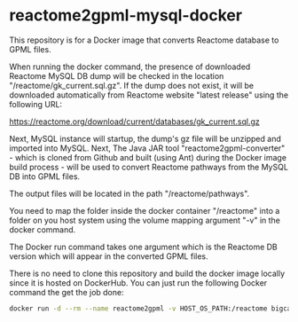 # reactome2gpml-mysql-docker



This repository is for a Docker image that converts Reactome database to GPML files. 

When running the docker command, the presence of downloaded Reactome MySQL DB dump will be checked in the location "/reactome/gk_current.sql.gz". If the dump does not exist, it will be downloaded automatically from Reactome website "latest release" using the following URL:

https://reactome.org/download/current/databases/gk_current.sql.gz

Next, MySQL instance will startup, the dump's gz file will be unzipped and imported into MySQL. Next, The Java JAR tool "reactome2gpml-converter" - which is cloned from Github and built (using Ant) during the Docker image build process - will be used to convert Reactome pathways from the MySQL DB into GPML files.

The output files will be located in the path "/reactome/pathways".

You need to map the folder inside the docker container "/reactome" into a folder on you host system using the volume mapping argument "-v" in the docker command.

The Docker run command takes one argument which is the Reactome DB version which will appear in the converted GPML files.

There is no need to clone this repository and build the docker image locally since it is hosted on DockerHub. You can just run the following Docker command the get the job done:

```bash
docker run -d --rm --name reactome2gpml -v HOST_OS_PATH:/reactome bigcatum/reactome2gpml-mysql-docker REACTOME_VERSION
```



